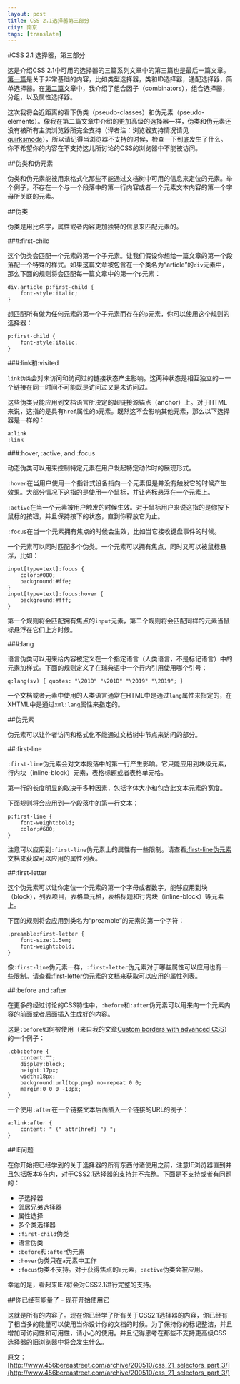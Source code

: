 ```yaml
---
layout: post
title: CSS 2.1选择器第三部分
city: 南京
tags: [translate]
---
```


#CSS 2.1 选择器，第三部分

这是介绍CSS 2.1中可用的选择器的三篇系列文章中的第三篇也是最后一篇文章。[第一篇](css-21-selectors-part-1.html)是关于非常基础的内容，比如类型选择器，类和ID选择器，通配选择器，简单选择器。在[第二篇](/css-21-selectors-part-2.html)文章中，我介绍了组合因子（combinators），组合选择器，分组，以及属性选择器。

这次我将会近距离的看下伪类（pseudo-classes）和伪元素（pseudo-elements）。像我在第二篇文章中介绍的更加高级的选择器一样，伪类和伪元素还没有被所有主流浏览器所完全支持（译者注：浏览器支持情况请见[quirksmode](http://www.quirksmode.org/css/selectors/)），所以请记得当浏览器不支持的时候，检查一下到底发生了什么。你不希望你的内容在不支持这儿所讨论的CSS的浏览器中不能被访问。

##伪类和伪元素

伪类和伪元素能被用来格式化那些不能通过文档树中可用的信息来定位的元素。举个例子，不存在一个与一个段落中的第一行内容或者一个元素文本内容的第一个字母所关联的元素。

##伪类

伪类是用比名字，属性或者内容更加独特的信息来匹配元素的。

###:first-child

这个伪类会匹配一个元素的第一个子元素。让我们假设你想给一篇文章的第一个段落配一个特殊的样式。如果这篇文章被包含在一个类名为“article”的`div`元素中，那么下面的规则将会匹配每一篇文章中的第一个`p`元素：

	div.article p:first-child {
		font-style:italic;
	}

想匹配所有做为任何元素的第一个子元素而存在的`p`元素，你可以使用这个规则的选择器：

	p:first-child {
		font-style:italic;
	}

###:link和:visited

`link伪类`会对未访问和访问过的链接状态产生影响。这两种状态是相互独立的－一个链接在同一时间不可能既是访问过又是未访问过。

这些伪类只能应用到文档语言所决定的超链接源锚点（anchor）上。对于HTML来说，这指的是具有`href`属性的`a`元素。既然这不会影响其他元素，那么以下选择器是一样的：

	a:link
	:link

###:hover, :active, and :focus

动态伪类可以用来控制特定元素在用户发起特定动作时的展现形式。

`:hover`在当用户使用一个指针式设备指向一个元素但是并没有触发它的时候产生效果。大部分情况下这指的是使用一个鼠标，并让光标悬浮在一个元素上。

`:active`在当一个元素被用户触发的时候生效。对于鼠标用户来说这指的是你按下鼠标的按钮，并且保持按下的状态，直到你释放它为止。

`:focus`在当一个元素拥有焦点的时候会生效，比如当它接收键盘事件的时候。

一个元素可以同时匹配多个伪类。一个元素可以拥有焦点，同时又可以被鼠标悬浮，比如：

	input[type=text]:focus {
		color:#000;
		background:#ffe;
	}
	input[type=text]:focus:hover {
		background:#fff;
	}

第一个规则将会匹配拥有焦点的`input`元素，第二个规则将会匹配同样的元素当鼠标悬浮在它们上方时候。

###:lang

语言伪类可以用来给内容被定义在一个指定语言（人类语言，不是标记语言）中的元素加样式。下面的规则定义了在瑞典语中一个行内引用使用哪个引号：

	q:lang(sv) { quotes: "\201D" "\201D" "\2019" "\2019"; }

一个文档或者元素中使用的人类语言通常在HTML中是通过`lang`属性来指定的，在XHTML中是通过`xml:lang`属性来指定的。

##伪元素

伪元素可以让作者访问和格式化不能通过文档树中节点来访问的部分。

##:first-line

`:first-line`伪元素会对文本段落中的第一行产生影响。它只能应用到块级元素，行内块（inline-block）元素，表格标题或者表格单元格。

第一行的长度明显的取决于多种因素，包括字体大小和包含此文本元素的宽度。

下面规则将会应用到一个段落中的第一行文本：

	p:first-line {
		font-weight:bold;
		color;#600;
	}
	
注意可以应用到`:first-line`伪元素上的属性有一些限制。请查看[:first-line伪元素](http://www.w3.org/TR/CSS21/selector.html#first-line-pseudo)文档来获取可以应用的属性列表。

##:first-letter

这个伪元素可以让你定位一个元素的第一个字母或者数字，能够应用到块（block），列表项目，表格单元格，表格标题和行内块（inline-block）等元素上。

下面的规则将会应用到类名为“preamble”的元素的第一个字符：

	.preamble:first-letter {
		font-size:1.5em;
		font-weight:bold;
	}

像`:first-line`伪元素一样，`:first-letter`伪元素对于哪些属性可以应用也有一些限制。请查看[:first-letter伪元素](http://www.w3.org/TR/CSS21/selector.html#first-letter)的文档来获取可以应用的属性列表。

##:before and :after

在更多的经过讨论的CSS特性中，`:before`和`:after`伪元素可以用来向一个元素内容的前面或者后面插入生成好的内容。

这是`:before`如何被使用（来自我的文章[Custom borders with advanced CSS](http://www.456bereastreet.com/archive/200509/custom_borders_with_advanced_css/)）的一个例子：

	.cbb:before {
		content:"";
		display:block;
		height:17px;
		width:18px;
		background:url(top.png) no-repeat 0 0;
		margin:0 0 0 -18px;
	}
	
一个使用`:after`在一个链接文本后面插入一个链接的URL的例子：

	a:link:after {
		content: " (" attr(href) ") ";
	}

##IE问题

在你开始把已经学到的关于选择器的所有东西付诸使用之前，注意IE浏览器直到并且包括版本6在内，对于CSS2.1选择器的支持并不完整。下面是不支持或者有问题的：

* 子选择器
* 邻居兄弟选择器
* 属性选择
* 多个类选择器
* `:first-child`伪类
* 语言伪类
* `:before`和`:after`伪元素
* `:hover`伪类只在`a`元素中工作
* `:focus`伪类不支持。对于获得焦点的`a`元素，`:active`伪类会被应用。

幸运的是，看起来IE7将会对CSS2.1进行完整的支持。

##你已经有能量了 - 现在开始使用它

这就是所有的内容了。现在你已经学了所有关于CSS2.1选择器的内容，你已经有了相当多的能量可以使用当你设计你的文档的时候。为了保持你的标记整洁，并且增加可访问性和可用性，请小心的使用。并且记得思考在那些不支持更高级CSS选择器的旧浏览器中将会发生什么。

原文：[http://www.456bereastreet.com/archive/200510/css_21_selectors_part_3/](http://www.456bereastreet.com/archive/200510/css_21_selectors_part_3/)